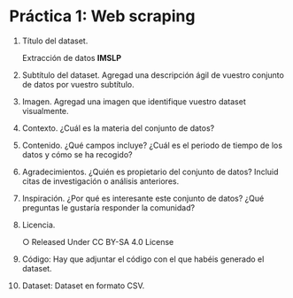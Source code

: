 # Práctica 1: Web scraping 

1. Título del dataset.

    Extracción de datos **IMSLP**

2. Subtítulo del dataset. Agregad una descripción ágil de vuestro conjunto de datos por vuestro subtítulo.
3. Imagen. Agregad una imagen que identifique vuestro dataset visualmente.
4. Contexto. ¿Cuál es la materia del conjunto de datos?
5. Contenido. ¿Qué campos incluye? ¿Cuál es el periodo de tiempo de los datos y cómo se ha recogido?
6. Agradecimientos. ¿Quién es propietario del conjunto de datos? Incluid citas de investigación o análisis anteriores.
7. Inspiración. ¿Por qué es interesante este conjunto de datos? ¿Qué preguntas le gustaría responder la comunidad?
8. Licencia.

    ○ Released Under CC BY-SA 4.0 License
    

9. Código: Hay que adjuntar el código con el que habéis generado el dataset.
10. Dataset: Dataset en formato CSV.
